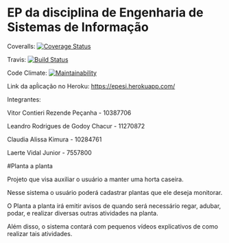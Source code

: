 # EP da disciplina de Engenharia de Sistemas de Informação

Coveralls: [![Coverage Status](https://coveralls.io/repos/github/VitorPecanha/App_EP_ESI/badge.svg?branch=master)](https://coveralls.io/github/VitorPecanha/App_EP_ESI?branch=master)

Travis: [![Build Status](https://app.travis-ci.com/VitorPecanha/App_EP_ESI.svg?branch=master)](https://app.travis-ci.com/VitorPecanha/App_EP_ESI)

Code Climate: [![Maintainability](https://api.codeclimate.com/v1/badges/700bd8ad1c00fa24b718/maintainability)](https://codeclimate.com/github/VitorPecanha/App_EP_ESI/maintainability)

Link da apĺicação no Heroku: https://epesi.herokuapp.com/

Integrantes:

Vitor Contieri Rezende Peçanha - 10387706

Leandro Rodrigues de Godoy Chacur - 11270872

Claudia Alissa Kimura - 10284761

Laerte Vidal Junior - 7557800

#Planta a planta

Projeto que visa auxiliar o usuário a manter uma horta caseira.

Nesse sistema o usuário poderá cadastrar plantas que ele deseja monitorar. 

O Planta a planta irá emitir avisos de quando será necessário regar, adubar, podar, e realizar diversas outras atividades na planta.

Além disso, o sistema contará com pequenos vídeos explicativos de como realizar tais atividades.